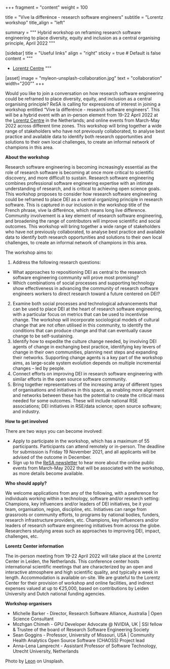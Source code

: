 +++
fragment = "content"
weight = 100

title = "Vive la differénce - research software engineers"
subtitle = "Lorentz workshop"
title_align = "left"

summary = """
Hybrid workshop on reframing research software engineering to place diversity, equity and inclusion as a central organising principle, April 2022
"""

[sidebar]
  title = "Useful links"
  align = "right"
  sticky = true # Default is false
  content = """
  * [Lorentz Centre](https://www.lorentzcenter.nl/about-us.html)
  """

[asset]
  image = "myleon-unsplash-collaboration.jpg"
  text = "collaboration"
  width="200""
+++

Would you like to join a conversation on how research software engineering could be reframed to place diversity, equity, and inclusion as a central organising principle? ReSA is calling for expressions of interest in joining a workshop entitled “Vive la differénce - research software engineers”. This will be a hybrid event with an in-person element from 19-22 April 2022 at the [Lorentz Centre](https://www.lorentzcenter.nl/about-us.html) in the Netherlands; and online events from March-May 2022 across different time zones.  This workshop will bring together a wide range of stakeholders who have not previously collaborated, to analyse best practice and available data to identify both research opportunities and solutions to their own local challenges, to create an informal network of champions in this area. 

**About the workshop**

Research software engineering is becoming increasingly essential as the role of research software is becoming at once more critical to scientific discovery, and more difficult to sustain. Research software engineering  combines professional software engineering expertise with an intimate understanding of research, and is critical to achieving open science goals. This workshop proposes to consider how research software engineering could be reframed to place DEI as a central organizing principle in research software. This is captured in our inclusion in the workshop title of the French phrase, vive la differénce, which means long live difference. Community involvement is a key element of research software engineering, and broadening the range of contributors will improve scientific and social outcomes. This workshop will bring together a wide range of stakeholders who have not previously collaborated, to analyse best practice and available data to identify both research opportunities and solutions to their own local challenges, to create an informal network of champions in this area. 

The workshop aims to:
1. Address the following research questions:
* What approaches to repositioning DEI as central to the research software engineering community will prove most promising?
* Which combinations of social processes and supporting technology show effectiveness in advancing the community of research software engineers workers to direct research toward a future centered on DEI?
2. Examine both social processes and technological advancements that can be used to place DEI at the heart of research software engineering, with a particular focus on metrics that can be used to incentivise change. The workshop will incorporate sociological models of cultural change that are not often utilised in this community, to identify the conditions that can produce change and that can eventually cause change to be self-sustaining.
3. Identify how to expedite the culture change needed, by involving DEI agents of change in exchanging best practice, identifying key levers of change in their own communities, planning next steps and expanding their networks. Supporting change agents is a key part of the workshop aims, as large-scale system evolution depends on multiple incremental changes – led by people.  
4. Connect efforts on improving DEI in research software engineering with similar efforts in the open source software community.
5. Bring together representatives of the increasing array of different types of organisations and initiatives in this space, as enabling more alignment and networks between these has the potential to create the critical mass needed for some outcomes. These will include national RSE associations; DEI initiatives in RSE/data science; open source software; and industry. 

**How to get involved**

There are two ways you can become involved:

* Apply to participate in the workshop, which has a maximum of 55 participants. Participants can attend remotely or in-person. The deadline for submission is Friday 19 November 2021, and all applicants will be advised of the outcome in December. 
* Sign up to the [ReSA newsletter](https://www.researchsoft.org/news/) to hear more about the online public events from March-May 2022 that will be associated with the workshop, as more details become available.

**Who should apply?**

We welcome applications from any of the following, with a preference for individuals working within a technology, software and/or research setting:
Champions, key influencers and/or leaders of DEI initiatives, be it your team, organisation, region, discipline, etc. Initiatives can range from grassroots or community efforts, to programs by national bodies, funders, research infrastructure providers, etc.
Champions, key influencers and/or leaders of research software engineering initiatives from across the globe.
Researchers studying areas such as approaches to improving DEI, impact, challenges, etc.

**Lorentz Center information**

The in-person meeting from 19-22 April 2022 will take place at the Lorentz Center in Leiden, the Netherlands. This conference center hosts international scientific meetings that are characterized by an open and interactive atmosphere and high scientific quality, and typically a week in length. Accommodation is available on-site. We are grateful to the Lorentz Center for their provision of workshop and online facilities, and indirect expenses valued at up to €25,000, based on contributions by Leiden University and Dutch national funding agencies. 

**Workshop organisers**
* Michelle Barker - Director, Research Software Alliance, Australia | Open Science Consultant
* Mozhgan Chimeh  - GPU Developer Advocate @ NVIDIA, UK | SSI fellow & Trustee of the board of Research Software Engineering Society 
* Sean Goggins - Professor, University of Missouri, USA | Community Health Analytics Open Source Software (CHAOSS) Project lead
* Anna-Lena Lamprecht - Assistant Professor of Software Technology, Utrecht University, Netherlands



Photo by <a href="https://unsplash.com/@myleon">Leon</a> on Unsplash.
